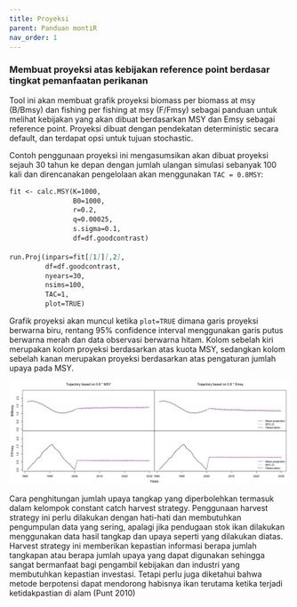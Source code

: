 ```yaml
---
title: Proyeksi
parent: Panduan montiR
nav_order: 1
---
```



### Membuat proyeksi atas kebijakan reference point berdasar tingkat pemanfaatan perikanan

Tool ini akan membuat grafik proyeksi biomass per biomass at msy (B/Bmsy) dan fishing per fishing at msy (F/Fmsy) sebagai panduan untuk melihat kebijakan yang akan dibuat berdasarkan MSY dan Emsy sebagai reference point. Proyeksi dibuat dengan pendekatan deterministic secara default, dan terdapat opsi untuk tujuan stochastic.

Contoh penggunaan proyeksi ini mengasumsikan akan dibuat proyeksi sejauh 30 tahun ke depan dengan jumlah ulangan simulasi sebanyak 100 kali dan direncanakan pengelolaan akan menggunakan `TAC = 0.8MSY`:
```markdown
fit <- calc.MSY(K=1000,
                B0=1000,
                r=0.2,
                q=0.00025,
                s.sigma=0.1,
                df=df.goodcontrast)

run.Proj(inpars=fit[[1]][,2],
         df=df.goodcontrast,
         nyears=30,
         nsims=100,
         TAC=1,
         plot=TRUE)
```

Grafik proyeksi akan muncul ketika `plot=TRUE` dimana garis proyeksi berwarna biru, rentang 95% confidence interval menggunakan garis putus berwarna merah dan data observasi berwarna hitam. Kolom sebelah kiri merupakan kolom proyeksi berdasarkan atas kuota MSY, sedangkan kolom sebelah kanan merupakan proyeksi berdasarkan atas pengaturan jumlah upaya pada MSY.

![Perbandingan fitting dari data Observation dan Estimation](/img/img_goodcontrastproyeksi.png)

Cara penghitungan jumlah upaya tangkap yang diperbolehkan termasuk dalam kelompok constant catch harvest strategy. Penggunaan harvest strategy ini perlu dilakukan dengan hati-hati dan membutuhkan pengumpulan data yang sering, apalagi jika pendugaan stok ikan dilakukan menggunakan data hasil tangkap dan upaya seperti yang dilakukan diatas. Harvest strategy ini memberikan kepastian informasi berapa jumlah tangkapan atau berapa jumlah upaya yang dapat digunakan sehingga sangat bermanfaat bagi pengambil kebijakan dan industri yang membutuhkan kepastian investasi. Tetapi perlu juga diketahui bahwa metode berpotensi dapat mendorong habisnya ikan terutama ketika terjadi ketidakpastian di alam (Punt 2010)
